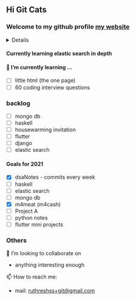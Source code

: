 ## Hi Git Cats
### Welcome to my github profile [my website](https://ruthresh.in)

<details>
I am Ruthresh Kumar, working as a Software engineer at MMM, Bangalore
<img src="https://octodex.github.com/images/manufacturetocat.png" width="500" height="500">
</details>

#### Currently learning elastic search in depth

#### 🌱 I’m currently learning ...
  - [ ] little html (the one page) 
  - [ ] 60 coding interview questions

### backlog
  - [ ] mongo db
  - [ ] haskell
  - [ ] housewarming invitation
  - [ ] flutter
  - [ ] django
  - [ ] elastic search

#### Goals for 2021
- [x] dsaNotes - commits every week
- [ ] haskell
- [ ] elastic search
- [ ] mongo db
- [x] m4meat (m4cash)
- [ ] Project A
- [ ] python notes
- [ ] flutter mini projects

### Others
👯 I’m looking to collaborate on
-   anything interesting enough

📫 How to reach me: 
-   mail: ruthreshss+git@gmail.com
